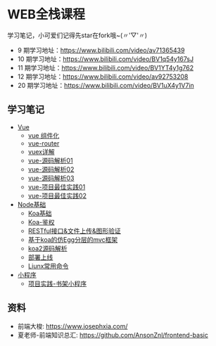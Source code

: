 # WEB全栈课程
学习笔记，小可爱们记得先star在fork哦~(〃'▽'〃)
- 9 期学习地址：https://www.bilibili.com/video/av71365439
- 10 期学习地址：https://www.bilibili.com/video/BV1q54y167sJ
- 11 期学习地址：https://www.bilibili.com/video/BV1YT4y1g762
- 12 期学习地址：https://www.bilibili.com/video/av92753208
- 20 期学习地址：https://www.bilibili.com/video/BV1uX4y1V7in
## 学习笔记
- [Vue](https://github.com/AnsonZnl/KKB/tree/master/Vue/)
  - [vue 组件化](https://github.com/AnsonZnl/KKB/tree/master/Vue/01Vue%E7%BB%84%E4%BB%B6)
  - [vue-router](https://github.com/AnsonZnl/KKB/tree/master/Vue/02vue-router)
  - [vuex详解](https://github.com/AnsonZnl/KKB/tree/master/Vue/03vuex)
  - [vue-源码解析01](https://github.com/AnsonZnl/KKB/tree/master/Vue/04%E6%BA%90%E7%A0%81%E8%A7%A3%E6%9E%901)
  - [vue-源码解析02](https://github.com/AnsonZnl/KKB/tree/master/Vue/05%E6%BA%90%E7%A0%81%E8%A7%A3%E6%9E%902)
  - [vue-源码解析03](https://github.com/AnsonZnl/KKB/tree/master/Vue/06%E6%BA%90%E7%A0%81%E8%A7%A3%E6%9E%903)
  - [vue-项目最佳实践01](https://github.com/AnsonZnl/KKB/tree/master/Vue/07Vue%E9%A1%B9%E7%9B%AE%E6%9C%80%E4%BD%B3%E5%AE%9E%E8%B7%B501)
  - [vue-项目最佳实践02](https://github.com/AnsonZnl/KKB/tree/master/Vue/08Vue%E9%A1%B9%E7%9B%AE%E6%9C%80%E4%BD%B3%E5%AE%9E%E8%B7%B502)
- [Node基础](https://github.com/AnsonZnl/KKB/blob/master/Node/README.md)
  - [Koa基础](https://github.com/AnsonZnl/KKB/blob/master/Node/5Koa%E5%9F%BA%E7%A1%80/README.md)
  - [Koa-鉴权](https://github.com/AnsonZnl/KKB/blob/master/Node/6Koa%E9%89%B4%E6%9D%83/README.md)
  - [RESTful接口&文件上传&图形验证](https://github.com/AnsonZnl/KKB/blob/master/Node/7Koa-RESTful%E6%8E%A5%E5%8F%A3/README.md)
  - [基于koa的仿Egg分层的mvc框架](https://github.com/AnsonZnl/KKB/blob/master/Node/8Egg-mykoamvc/README.md)
  - [koa2源码解析](https://github.com/AnsonZnl/KKB/blob/master/Node/9koa2%E6%BA%90%E7%A0%81%E8%A7%A3%E6%9E%90/README.md)
  - [部署上线](https://github.com/AnsonZnl/KKB/blob/master/Node/10%E9%83%A8%E7%BD%B2/README.md)
  - [Liunx常用命令](https://github.com/AnsonZnl/KKB/blob/master/Node/10%E9%83%A8%E7%BD%B2/Linux.md)
- [小程序](https://github.com/AnsonZnl/KKB/blob/master/%E5%B0%8F%E7%A8%8B%E5%BA%8F/README.md)
  - [项目实践-书架小程序](https://github.com/AnsonZnl/bookshelf)
## 资料
- 前端大梭: https://www.josephxia.com/
- 夏老师-前端知识总汇: https://github.com/AnsonZnl/frontend-basic

